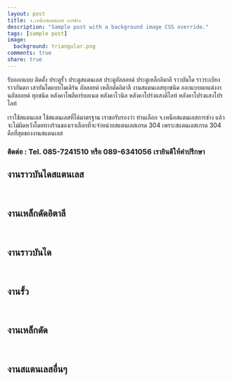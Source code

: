 ```yaml
---
layout: post
title: จ.เหนือสแตนเลส การช่าง
description: "Sample post with a background image CSS override."
tags: [sample post]
image:
  background: triangular.png
comments: true
share: true
---
```


รับออกแบบ ติดตั้ง ประตูรั้ว ประตูสแตนเลส ประตูอัลลอยด์ ประตูเหล็กอิตาลี ราวบันได ราวระเบียง ราวกันตก เสาบันไดแบบโมเดิร์น อัลลอยด์ เหล็กดัดอิตาลี งานสแตนเลสทุกชนิด ออกแบบตกแต่งงานอัลลอยด์ ทุกชนิด หลังคาโพลีคาร์บอเนต หลังคาไวนิล หลังคาโปร่งแสงดีไลท์ หลังคาโปร่งแสงโปรไลท์


เราใช้สแตนเลส ใช้สแตนเลสที่ได้มาตรฐาน เราขอรับรองว่า ท่านเลือก จ.เหนือสแตนเลสการช่าง แล้วจะไม่ผิดหวังโดยทางร้านของเราเลือกที่จะจำหน่ายสแตนเลสเกรด 304 เพราะสแตนเลสเกรด 304 คือที่สุดของงานสแตนเลส

### ติดต่อ : Tel. 085-7241510 หรือ 089-6341056 เรายินดีให้คำปรึกษา

## งานราวบันไดสแตนเลส

<figure class="half">
	<a href="/images/set_1_01.png"><img src="/images/set_1_01.png" alt=""></a>
	<a href="/images/set_1_02.png"><img src="/images/set_1_02.png" alt=""></a>
	<a href="/images/set_1_03.png"><img src="/images/set_1_03.png" alt=""></a>
	<a href="/images/set_1_04.png"><img src="/images/set_1_04.png" alt=""></a>
	<a href="/images/set_1_05.png"><img src="/images/set_1_05.png" alt=""></a>
	<a href="/images/set_1_06.png"><img src="/images/set_1_06.png" alt=""></a>
	<!-- <figcaption>Two images.</figcaption> -->
</figure>

## งานเหล็กดัดอิตาลี

<figure class="third">
	<a href="/images/set_2_01.png"><img src="/images/set_2_01.png" alt=""></a>
	<a href="/images/set_2_02.png"><img src="/images/set_2_02.png" alt=""></a>
	<a href="/images/set_2_03.png"><img src="/images/set_2_03.png" alt=""></a>
	<a href="/images/set_2_04.png"><img src="/images/set_2_04.png" alt=""></a>
	<a href="/images/set_2_05.png"><img src="/images/set_2_05.png" alt=""></a>
	<a href="/images/set_2_06.png"><img src="/images/set_2_06.png" alt=""></a>
	<!-- <figcaption>Three images.</figcaption> -->
</figure>

## งานราวบันได

<figure class="half">
	<a href="/images/set_3_01.png"><img src="/images/set_3_01.png" alt=""></a>
	<a href="/images/set_3_02.png"><img src="/images/set_3_02.png" alt=""></a>
	<a href="/images/set_3_03.png"><img src="/images/set_3_03.png" alt=""></a>
	<a href="/images/set_3_04.png"><img src="/images/set_3_04.png" alt=""></a>
	<a href="/images/set_3_05.png"><img src="/images/set_3_05.png" alt=""></a>
	<a href="/images/set_3_06.png"><img src="/images/set_3_06.png" alt=""></a>
	<!-- <figcaption>Two images.</figcaption> -->
</figure>

## งานรั้ว

<figure class="third">
	<a href="/images/set_4_01.png"><img src="/images/set_4_01.png" alt=""></a>
	<a href="/images/set_4_02.png"><img src="/images/set_4_02.png" alt=""></a>
	<a href="/images/set_4_03.png"><img src="/images/set_4_03.png" alt=""></a>
	<a href="/images/set_4_04.png"><img src="/images/set_4_04.png" alt=""></a>
	<a href="/images/set_4_05.png"><img src="/images/set_4_05.png" alt=""></a>
	<a href="/images/set_4_06.png"><img src="/images/set_4_06.png" alt=""></a>
	<!-- <figcaption>Three images.</figcaption> -->
</figure>

## งานเหล็กดัด

<figure class="half">
	<a href="/images/set_5_01.png"><img src="/images/set_5_01.png" alt=""></a>
	<a href="/images/set_5_02.png"><img src="/images/set_5_02.png" alt=""></a>
	<a href="/images/set_5_03.png"><img src="/images/set_5_03.png" alt=""></a>
	<a href="/images/set_5_04.png"><img src="/images/set_5_04.png" alt=""></a>
	<!-- <figcaption>Two images.</figcaption> -->
</figure>

## งานสแตนเลสอื่นๆ

<figure class="half">
	<a href="/images/set_6_01.png"><img src="/images/set_6_01.png" alt=""></a>
	<a href="/images/set_6_02.png"><img src="/images/set_6_02.png" alt=""></a>
	<a href="/images/set_6_03.png"><img src="/images/set_6_03.png" alt=""></a>
	<a href="/images/set_6_04.png"><img src="/images/set_6_04.png" alt=""></a>
	<!-- <figcaption>Two images.</figcaption> -->
</figure>
